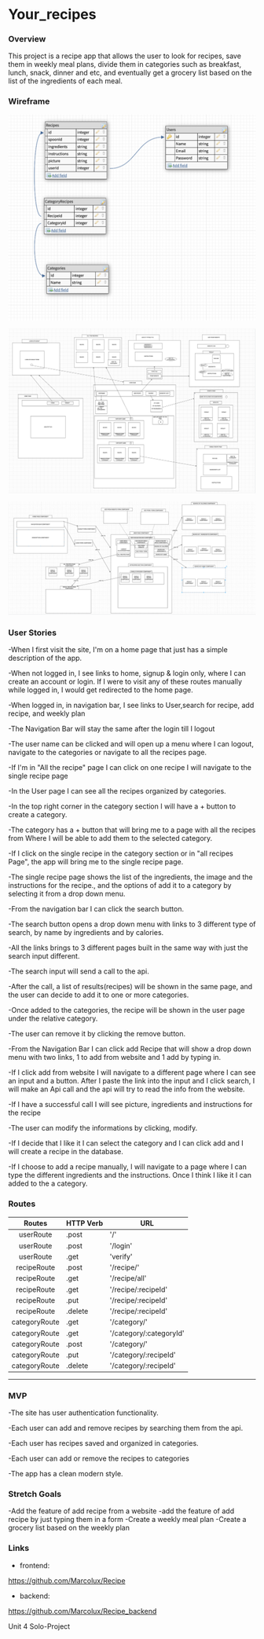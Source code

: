 # Your_recipes

### Overview

This project is a recipe app that allows the user to look for recipes, save them in weekly meal plans, divide them in categories such as breakfast, lunch, snack, dinner and etc, and eventually get a grocery list based on the list of the ingredients of each meal.


### Wireframe

![Wireframe](./images/BackendDatabaseRecipeApp.png)

![Wireframe](./images/wireframe_frontend.png) 

![Wireframe](./images/Components_chart.png)

### User Stories

-When I first visit the site, I'm on a home page that just has a simple description of the app.

-When not logged in, I see links to home, signup & login only, where I can create an account or login. If I were to visit any of these routes manually while logged in, I would get redirected to the home page.


-When logged in, in navigation bar, I see links to User,search for recipe, add recipe, and weekly plan

-The Navigation Bar will stay the same after the login till I logout

-The user name can be clicked and will open up a menu where I can logout, navigate to the categories or navigate to all the recipes page.

-If I'm in "All the recipe" page I can click on one recipe I will navigate to the single recipe page


-In the User page I can see all the recipes organized by categories.

-In the top right corner in the category section I will have a + button to create a category.

-The category has a + button that will bring me to a page with all the recipes from Where I will be able to add them to the selected  category.

-If I click on the single recipe in the category section or in "all recipes Page", the app will bring me to the single recipe page.

-The single recipe page shows the list of the ingredients, the image and the instructions for the recipe., and the options of add it to a category by selecting it from a drop down menu.

-From the navigation bar I can click the search button.

-The search button opens a drop down menu with links to 3 different type of search, by name by ingredients and by calories.

-All the links brings to 3 different pages built in the same way with just the search input different.

-The search input will send a call to the api.

-After the call, a list of results(recipes) will be shown in the same page, and the user can decide to add it to one or more categories.

<!-- -When add to category the user will create a row in the recipes table in the backend and an association between the recipes table and categories table.  -->

-Once added to the categories, the recipe will be shown in the user page under the relative category.

-The user can remove it by clicking the remove button.

-From the Navigation Bar I can click add Recipe that will show a drop down menu with two links, 1 to add from website and 1 add by typing in.

-If I click add from website I will navigate to a different page where I can see an input and a button. After I paste the link into the input and I click search, I will make an Api call and the api will try to read the info from the website.

-If I have a successful call I will see picture, ingredients and instructions for the recipe

-The user can modify the informations by clicking, modify.

-If I decide that I like it I can select the category and I can click add and I will create a recipe in the database.

-If I choose to add a recipe manually, I will navigate to a page where I can type the different ingredients and the instructions. Once I think I like it I can added to the a category.

### Routes

|Routes                     | HTTP Verb                       | URL                            |
| :----------------------: | ------------------------------- | ------------------------------- |
| userRoute | .post | '/' |
| userRoute | .post | '/login' |
| userRoute | .get | 'verify' |
| recipeRoute | .post | '/recipe/' |
| recipeRoute | .get | '/recipe/all' |
| recipeRoute | .get | '/recipe/:recipeId' |
| recipeRoute | .put | '/recipe/:recipeId' |
| recipeRoute | .delete | '/recipe/:recipeId' |
| categoryRoute | .get | '/category/' |
| categoryRoute | .get | '/category/:categoryId' |
| categoryRoute | .post | '/category/' |
| categoryRoute | .put | '/category/:recipeId' |
| categoryRoute | .delete | '/category/:recipeId' |
___
### MVP

-The site has user authentication functionality. 

-Each user can add and remove recipes by searching them from the api. 

-Each user has recipes saved and organized in categories.

-Each user can add or remove the recipes to categories

-The app has a clean modern style.

### Stretch Goals

-Add the feature of add recipe from a website
-add the feature of add recipe by just typing them in a form
-Create a weekly meal plan
-Create a grocery list based on the weekly plan

### Links

- frontend:

https://github.com/Marcolux/Recipe

- backend:

https://github.com/Marcolux/Recipe_backend


Unit 4 Solo-Project